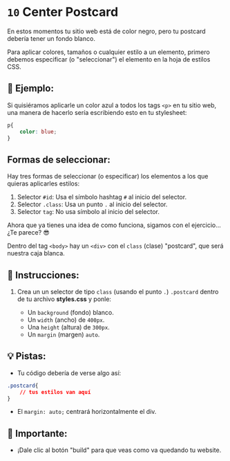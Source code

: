 # `10` Center Postcard

En estos momentos tu sitio web está de color negro, pero tu postcard debería tener un fondo blanco.

Para aplicar colores, tamaños o cualquier estilo a un elemento, primero debemos especificar (o "seleccionar") el elemento en la hoja de estilos CSS.

## 🔹 Ejemplo:

Si quisiéramos aplicarle un color azul a todos los tags `<p>` en tu sitio web, una manera de hacerlo sería escribiendo esto en tu stylesheet:

```css
p{
    color: blue;
}
```

## Formas de seleccionar:

Hay tres formas de seleccionar (o especificar) los elementos a los que quieras aplicarles estilos:

   1. Selector `#id`: Usa el símbolo hashtag `#` al inicio del selector.
   2. Selector `.class`: Usa un punto `.`  al inicio del selector.
   3. Selector `tag`: No usa símbolo al inicio del selector.

Ahora que ya tienes una idea de como funciona, sigamos con el ejercicio... ¿Te parece? 😎

Dentro del tag `<body>` hay un `<div>` con el `class` (clase) "postcard", que será nuestra caja blanca.

## 📝 Instrucciones:

1. Crea un un selector de tipo `class` (usando el punto `.`) `.postcard` dentro de tu archivo **styles.css** y ponle:

    + Un `background` (fondo) blanco.
    + Un `width` (ancho) de `400px`.
    + Una `height` (altura) de `300px`.
    + Un `margin` (margen) `auto`.

## 💡 Pistas:

+ Tu código debería de verse algo así:

```css
.postcard{
    // tus estilos van aquí
}
```

+ El `margin: auto;` centrará horizontalmente el div.

## 🔎 Importante:

+ ¡Dale clic al botón "build" para que veas como va quedando tu website.
